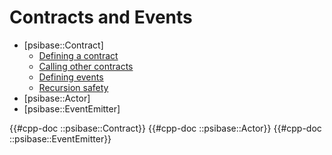 # Contracts and Events

- [psibase::Contract]
  - [Defining a contract](#defining-a-contract)
  - [Calling other contracts](#calling-other-contracts)
  - [Defining events](#defining-events)
  - [Recursion safety](#recursion-safety)
- [psibase::Actor]
- [psibase::EventEmitter]

{{#cpp-doc ::psibase::Contract}}
{{#cpp-doc ::psibase::Actor}}
{{#cpp-doc ::psibase::EventEmitter}}
